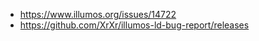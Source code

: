 - <https://www.illumos.org/issues/14722>
- <https://github.com/XrXr/illumos-ld-bug-report/releases>
